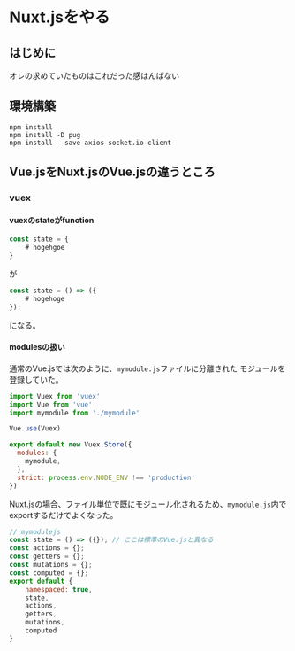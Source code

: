 # Nuxt.jsをやる

## はじめに

オレの求めていたものはこれだった感はんぱない

## 環境構築

```
npm install 
npm install -D pug
npm install --save axios socket.io-client
```


## Vue.jsをNuxt.jsのVue.jsの違うところ

### vuex

#### vuexのstateがfunction

```js
const state = {
    # hogehgoe
}
```

が

```js
const state = () => ({
    # hogehoge
});
```

になる。

#### modulesの扱い

通常のVue.jsでは次のように、`mymodule.js`ファイルに分離された
モジュールを登録していた。

```js
import Vuex from 'vuex'
import Vue from 'vue'
import mymodule from './mymodule'

Vue.use(Vuex)

export default new Vuex.Store({
  modules: {
    mymodule,
  },
  strict: process.env.NODE_ENV !== 'production'
})
```

Nuxt.jsの場合、ファイル単位で既にモジュール化されるため、`mymodule.js`内で
exportするだけでよくなった。

```js
// mymodulejs
const state = () => ({}); // ここは標準のVue.jsと異なる
const actions = {};
const getters = {};
const mutations = {};
const computed = {};
export default {
    namespaced: true,
    state,
    actions,
    getters,
    mutations,
    computed
}
```



